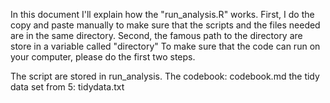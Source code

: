 In this document I'll explain how the "run_analysis.R" works.
First, I do the copy and paste manually to make sure that the scripts and the files needed are in the same directory.
Second, the famous path to the directory are store in a variable called "directory"
To make sure that the code can run on your computer, please do the first two steps.

The script are stored in run_analysis.
The codebook: codebook.md
the tidy data set from 5: tidydata.txt

